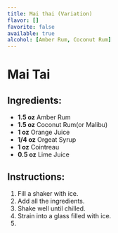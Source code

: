 ```yaml
---
title: Mai thai (Variation)
flavor: []
favorite: false
available: true
alcohol: [Amber Rum, Coconut Rum]
---
```

# Mai Tai 

## Ingredients:
- **1.5 oz** Amber Rum
- **1.5 oz** Coconut Rum(or Malibu)  
- **1 oz** Orange Juice
- **1/4 oz** Orgeat Syrup
- **1 oz** Cointreau
- **0.5 oz** Lime Juice

## Instructions:
1. Fill a shaker with ice.  
2. Add all the ingredients.  
3. Shake well until chilled.  
4. Strain into a glass filled with ice.  
5.




